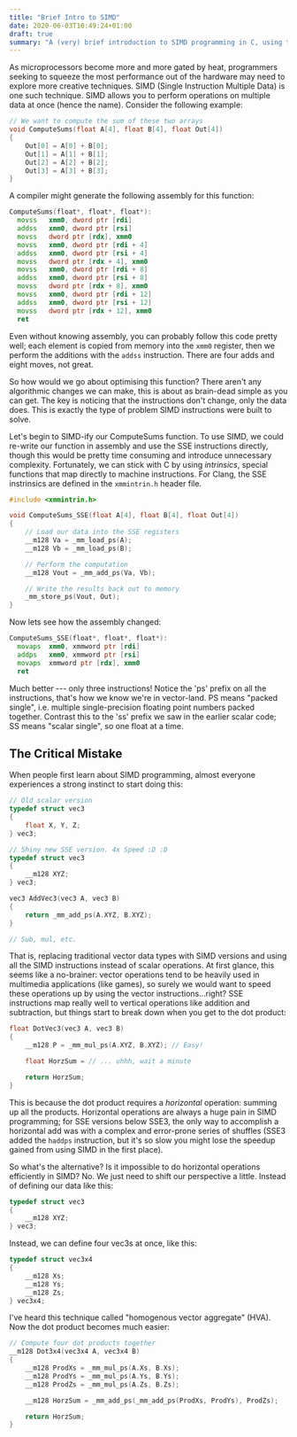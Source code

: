```yaml
---
title: "Brief Intro to SIMD"
date: 2020-06-03T10:49:24+01:00
draft: true
summary: "A (very) brief introduction to SIMD programming in C, using the Intel SSE instruction set. "
---
```


As microprocessors become more and more gated by heat, programmers seeking to
squeeze the most performance out of the hardware may need to explore more creative
techniques. SIMD (Single Instruction Multiple Data) is one such technique. SIMD
allows you to perform operations on multiple data at once (hence the name).
Consider the following example:

```c
// We want to compute the sum of these two arrays
void ComputeSums(float A[4], float B[4], float Out[4])
{
    Out[0] = A[0] + B[0];
    Out[1] = A[1] + B[1];
    Out[2] = A[2] + B[2];
    Out[3] = A[3] + B[3];
}
```

A compiler might generate the following assembly for this function:

```asm
ComputeSums(float*, float*, float*):
  movss   xmm0, dword ptr [rdi]
  addss   xmm0, dword ptr [rsi]
  movss   dword ptr [rdx], xmm0
  movss   xmm0, dword ptr [rdi + 4]
  addss   xmm0, dword ptr [rsi + 4]
  movss   dword ptr [rdx + 4], xmm0
  movss   xmm0, dword ptr [rdi + 8]
  addss   xmm0, dword ptr [rsi + 8]
  movss   dword ptr [rdx + 8], xmm0
  movss   xmm0, dword ptr [rdi + 12]
  addss   xmm0, dword ptr [rsi + 12]
  movss   dword ptr [rdx + 12], xmm0
  ret
```
Even without knowing assembly, you can probably follow this code pretty well;
each element is copied from memory into the `xmm0` register, then we perform
the additions with the `addss` instruction. There are four adds and eight moves,
not great.

So how would we go about optimising this function? There aren't any algorithmic
changes we can make, this is about as brain-dead simple as you can get. The key
is noticing that the instructions don't change, only the data does. This is
exactly the type of problem SIMD instructions were built to solve.

Let's begin to SIMD-ify our ComputeSums function. To use SIMD, we could re-write
our function in assembly and use the SSE instructions directly, though this
would be pretty time consuming and introduce unnecessary complexity. Fortunately, 
we can stick with C by using *intrinsics*, special functions that map directly to
machine instructions. For Clang, the SSE instrinsics are defined in the `xmmintrin.h`
header file. 

```c
#include <xmmintrin.h>

void ComputeSums_SSE(float A[4], float B[4], float Out[4])
{
    // Load our data into the SSE registers
    __m128 Va = _mm_load_ps(A);
    __m128 Vb = _mm_load_ps(B);

    // Perform the computation
    __m128 Vout = _mm_add_ps(Va, Vb);

    // Write the results back out to memory
    _mm_store_ps(Vout, Out);
}
```

Now lets see how the assembly changed:
```asm
ComputeSums_SSE(float*, float*, float*):
  movaps  xmm0, xmmword ptr [rdi]
  addps   xmm0, xmmword ptr [rsi]
  movaps  xmmword ptr [rdx], xmm0
  ret
```

Much better --- only three instructions! Notice the 'ps' prefix on all the instructions,
that's how we know we're in vector-land. PS means "packed single", i.e. multiple 
single-precision floating point numbers packed together. Contrast this to the 'ss' prefix
we saw in the earlier scalar code; SS means "scalar single", so one float at a time.


## The Critical Mistake
When people first learn about SIMD programming, almost everyone experiences a strong 
instinct to start doing this:
```c
// Old scalar version
typedef struct vec3
{
    float X, Y, Z;
} vec3;

// Shiny new SSE version. 4x Speed :D :D
typedef struct vec3
{
    __m128 XYZ;
} vec3;

vec3 AddVec3(vec3 A, vec3 B)
{
    return _mm_add_ps(A.XYZ, B.XYZ);
}

// Sub, mul, etc.
```
That is, replacing traditional vector data types with SIMD versions and using all
the SIMD instructions instead of scalar operations. At first glance, this seems like a
no-brainer: vector operations tend to be heavily used in multimedia applications (like
games), so surely we would want to speed these operations up by using the vector
instructions...right? SSE instructions map really well to vertical operations like
addition and subtraction, but things start to break down when you get to the dot product:

```c
float DotVec3(vec3 A, vec3 B)
{
    __m128 P = _mm_mul_ps(A.XYZ, B.XYZ); // Easy!

    float HorzSum = // ... uhhh, wait a minute

    return HorzSum;
}
```
This is because the dot product requires a *horizontal* operation: summing up all the
products. Horizontal operations are always a huge pain in SIMD programming; for SSE 
versions below SSE3, the only way to accomplish a horizontal add was with a complex
and error-prone series of shuffles (SSE3 added the `haddps` instruction, but it's so
slow you might lose the speedup gained from using SIMD in the first place). 


So what's the alternative? Is it impossible to do horizontal operations efficiently in
SIMD? No. We just need to shift our perspective a little. Instead of defining our data
like this:
```c
typedef struct vec3
{
    __m128 XYZ;
} vec3;
```
Instead, we can define four vec3s at once, like this:
```c
typedef struct vec3x4
{
    __m128 Xs;
    __m128 Ys;
    __m128 Zs;
} vec3x4;
```
I've heard this technique called "homogenous vector aggregate" (HVA).
Now the dot product becomes much easier:

```c
// Compute four dot products together
__m128 Dot3x4(vec3x4 A, vec3x4 B)
{
    __m128 ProdXs = _mm_mul_ps(A.Xs, B.Xs);
    __m128 ProdYs = _mm_mul_ps(A.Ys, B.Ys);
    __m128 ProdZs = _mm_mul_ps(A.Zs, B.Zs);

    __m128 HorzSum = _mm_add_ps(_mm_add_ps(ProdXs, ProdYs), ProdZs);

    return HorzSum;
}
```
